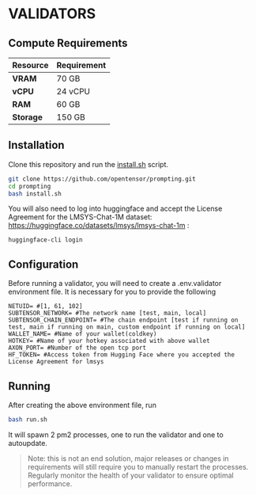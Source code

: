 # **VALIDATORS**

## Compute Requirements

| Resource      | Requirement       |
|---------------|-------------------|
| **VRAM**      | 70 GB             |
| **vCPU**      | 24 vCPU           |
| **RAM**       | 60 GB             |
| **Storage**   | 150 GB            |

## Installation

Clone this repository and run the [install.sh](./install.sh) script.

```bash
git clone https://github.com/opentensor/prompting.git
cd prompting
bash install.sh
```

You will also need to log into huggingface and accept the License Agreement for the LMSYS-Chat-1M dataset: https://huggingface.co/datasets/lmsys/lmsys-chat-1m :
```shell
huggingface-cli login
```

## Configuration

Before running a validator, you will need to create a .env.validator environment file. It is necessary for you to provide the following 

```text
NETUID= #[1, 61, 102]
SUBTENSOR_NETWORK= #The network name [test, main, local]
SUBTENSOR_CHAIN_ENDPOINT= #The chain endpoint [test if running on test, main if running on main, custom endpoint if running on local] 
WALLET_NAME= #Name of your wallet(coldkey) 
HOTKEY= #Name of your hotkey associated with above wallet
AXON_PORT= #Number of the open tcp port
HF_TOKEN= #Access token from Hugging Face where you accepted the License Agreement for lmsys
```

## Running

After creating the above environment file, run 

```bash
bash run.sh
```
It will spawn 2 pm2 processes, one to run the validator and one to autoupdate. 

> Note: this is not an end solution, major releases or changes in requirements will still require you to manually restart the processes. Regularly monitor the health of your validator to ensure optimal performance.
